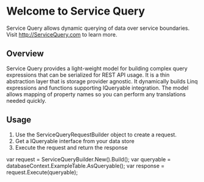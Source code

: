 ﻿# Welcome to Service Query

Service Query allows dynamic querying of data over service boundaries.
Visit http://ServiceQuery.com to learn more.

## Overview

Service Query provides a light-weight model for building complex query expressions that can be serialized for REST API usage.
It is a thin abstraction layer that is storage provider agnostic.
It dynamically builds Linq expressions and functions supporting IQueryable integration.
The model allows mapping of property names so you can perform any translations needed quickly.

## Usage

1) Use the ServiceQueryRequestBuilder object to create a request.
2) Get a IQueryable interface from your data store
3) Execute the request and return the response

var request = ServiceQueryBuilder.New().Build();
var queryable = databaseContext.ExampleTable.AsQueryable();
var response = request.Execute(queryable);

